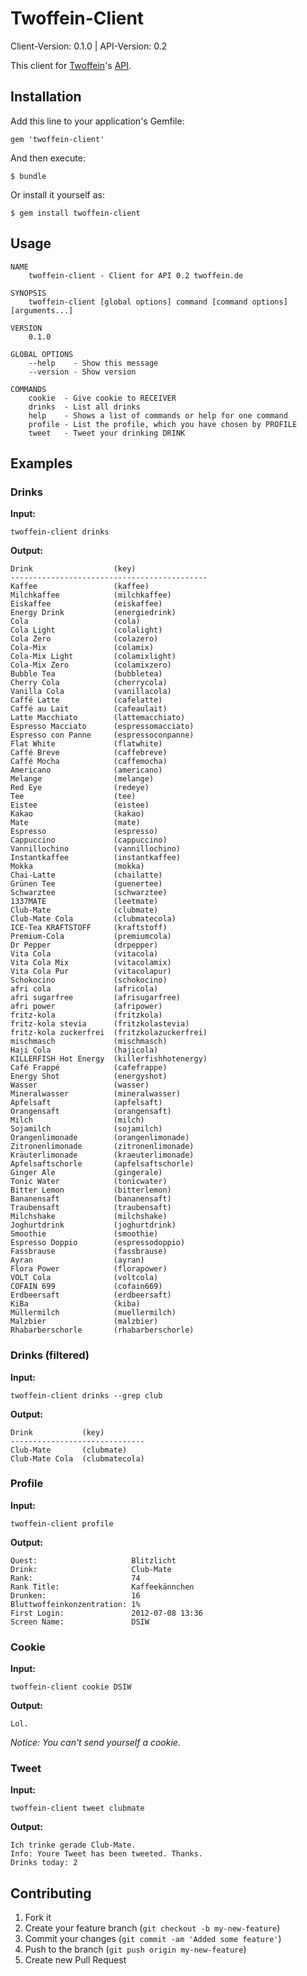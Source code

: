 # Twoffein-Client
Client-Version: 0.1.0 | API-Version: 0.2

This client for [Twoffein](http://twoffein.com/)'s [API](http://twoffein.com/api-faq/).

## Installation

Add this line to your application's Gemfile:

    gem 'twoffein-client'

And then execute:

    $ bundle

Or install it yourself as:

    $ gem install twoffein-client

## Usage

```
NAME
    twoffein-client - Client for API 0.2 twoffein.de

SYNOPSIS
    twoffein-client [global options] command [command options] [arguments...]

VERSION
    0.1.0

GLOBAL OPTIONS
    --help    - Show this message
    --version - Show version

COMMANDS
    cookie  - Give cookie to RECEIVER
    drinks  - List all drinks
    help    - Shows a list of commands or help for one command
    profile - List the profile, which you have chosen by PROFILE
    tweet   - Tweet your drinking DRINK

```

## Examples


### Drinks

**Input:**

    twoffein-client drinks

**Output:**
```
Drink                  (key)
--------------------------------------------
Kaffee                 (kaffee)
Milchkaffee            (milchkaffee)
Eiskaffee              (eiskaffee)
Energy Drink           (energiedrink)
Cola                   (cola)
Cola Light             (colalight)
Cola Zero              (colazero)
Cola-Mix               (colamix)
Cola-Mix Light         (colamixlight)
Cola-Mix Zero          (colamixzero)
Bubble Tea             (bubbletea)
Cherry Cola            (cherrycola)
Vanilla Cola           (vanillacola)
Caffé Latte            (cafelatte)
Caffé au Lait          (cafeaulait)
Latte Macchiato        (lattemacchiato)
Espresso Macciato      (espressomacciato)
Espresso con Panne     (espressoconpanne)
Flat White             (flatwhite)
Caffé Breve            (caffebreve)
Caffé Mocha            (caffemocha)
Americano              (americano)
Melange                (melange)
Red Eye                (redeye)
Tee                    (tee)
Eistee                 (eistee)
Kakao                  (kakao)
Mate                   (mate)
Espresso               (espresso)
Cappuccino             (cappuccino)
Vannillochino          (vannillochino)
Instantkaffee          (instantkaffee)
Mokka                  (mokka)
Chai-Latte             (chailatte)
Grünen Tee             (guenertee)
Schwarztee             (schwarztee)
1337MATE               (leetmate)
Club-Mate              (clubmate)
Club-Mate Cola         (clubmatecola)
ICE-Tea KRAFTSTOFF     (kraftstoff)
Premium-Cola           (premiumcola)
Dr Pepper              (drpepper)
Vita Cola              (vitacola)
Vita Cola Mix          (vitacolamix)
Vita Cola Pur          (vitacolapur)
Schokocino             (schokocino)
afri cola              (africola)
afri sugarfree         (afrisugarfree)
afri power             (afripower)
fritz-kola             (fritzkola)
fritz-kola stevia      (fritzkolastevia)
fritz-kola zuckerfrei  (fritzkolazuckerfrei)
mischmasch             (mischmasch)
Haji Cola              (hajicola)
KILLERFISH Hot Energy  (killerfishhotenergy)
Café Frappé            (cafefrappe)
Energy Shot            (energyshot)
Wasser                 (wasser)
Mineralwasser          (mineralwasser)
Apfelsaft              (apfelsaft)
Orangensaft            (orangensaft)
Milch                  (milch)
Sojamilch              (sojamilch)
Orangenlimonade        (orangenlimonade)
Zitronenlimonade       (zitronenlimonade)
Kräuterlimonade        (kraeuterlimonade)
Apfelsaftschorle       (apfelsaftschorle)
Ginger Ale             (gingerale)
Tonic Water            (tonicwater)
Bitter Lemon           (bitterlemon)
Bananensaft            (bananensaft)
Traubensaft            (traubensaft)
Milchshake             (milchshake)
Joghurtdrink           (joghurtdrink)
Smoothie               (smoothie)
Espresso Doppio        (espressodoppio)
Fassbrause             (fassbrause)
Ayran                  (ayran)
Flora Power            (florapower)
VOLT Cola              (voltcola)
COFAIN 699             (cofain669)
Erdbeersaft            (erdbeersaft)
KiBa                   (kiba)
Müllermilch            (muellermilch)
Malzbier               (malzbier)
Rhabarberschorle       (rhabarberschorle)
```

### Drinks (filtered)

**Input:**

    twoffein-client drinks --grep club

**Output:**
```
Drink           (key)
------------------------------
Club-Mate       (clubmate)
Club-Mate Cola  (clubmatecola)
```

### Profile

**Input:**

    twoffein-client profile

**Output:**
```
Quest:                     Blitzlicht
Drink:                     Club-Mate
Rank:                      74
Rank Title:                Kaffeekännchen
Drunken:                   16
Bluttwoffeinkonzentration: 1%
First Login:               2012-07-08 13:36
Screen Name:               DSIW
```

### Cookie

**Input:**

    twoffein-client cookie DSIW

**Output:**
```
Lol.
```

_Notice: You can't send yourself a cookie._

### Tweet

**Input:**

    twoffein-client tweet clubmate

**Output:**
```
Ich trinke gerade Club-Mate.
Info: Youre Tweet has been tweeted. Thanks.
Drinks today: 2
```

## Contributing

1. Fork it
2. Create your feature branch (`git checkout -b my-new-feature`)
3. Commit your changes (`git commit -am 'Added some feature'`)
4. Push to the branch (`git push origin my-new-feature`)
5. Create new Pull Request
